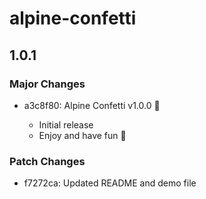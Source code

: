# alpine-confetti

## 1.0.1

### Major Changes

- a3c8f80: Alpine Confetti v1.0.0 🎉

  - Initial release
  - Enjoy and have fun 🙌

### Patch Changes

- f7272ca: Updated README and demo file

